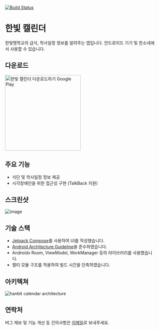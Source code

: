 [![Build Status](https://app.bitrise.io/app/a3b53150cc64506b/status.svg?token=QmWjAPkNDhHShc53zwJzmw&branch=main)](https://app.bitrise.io/app/a3b53150cc64506b)

# 한빛 캘린더

한빛맹학교의 급식, 학사일정 정보를 알려주는 앱입니다. 안드로이드 기기 및 한소네에서 사용할 수 있습니다.

## 다운로드
<a href='https://play.google.com/store/apps/details?id=com.practice.hanbitlunch&pcampaignid=pcampaignidMKT-Other-global-all-co-prtnr-py-PartBadge-Mar2515-1'><img alt='한빛 캘린더 다운로드하기 Google Play' width=250 src='https://play.google.com/intl/ko/badges/static/images/badges/ko_badge_web_generic.png'/></a>

## 주요 기능
* 식단 및 학사일정 정보 제공
* 시각장애인을 위한 접근성 구현 (TalkBack 지원)

## 스크린샷
![image](https://user-images.githubusercontent.com/45386920/208619827-e36be4f1-33ca-4344-86ee-a35965585b9d.png)

## 기술 스택
* [Jetpack Compose](https://developer.android.com/jetpack/compose)를 사용하여 UI를 작성했습니다.
* [Android Architecture Guideline](https://developer.android.com/topic/architecture)을 준수하였습니다.
* Androidx Room, ViewModel, WorkManager 등의 라이브러리를 사용했습니다.
* 멀티 모듈 구조를 적용하여 빌드 시간을 단축하였습니다.

## 아키텍쳐
![hanbit calendar architecture](https://user-images.githubusercontent.com/45386920/230713398-ee992457-c2b6-4676-9c08-d03c568f6917.png)

## 연락처
버그 제보 및 기능 개선 등 건의사항은 [이메일](mailto:mwy3055@gmail.com)로 보내주세요.
